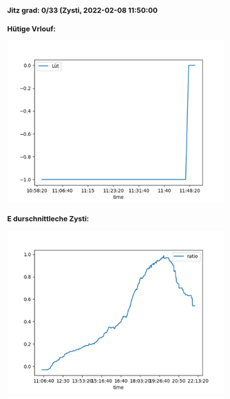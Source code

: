 ### Jitz grad: 0/33 (Zysti, 2022-02-08 11:50:00

### Hütige Vrlouf:
![Graph](Today.png)

### E durschnittleche Zysti:
![Graph](Zysti.png)